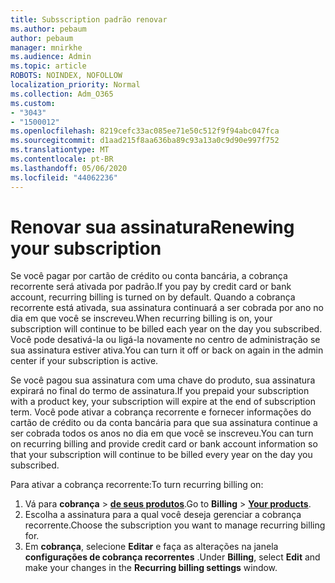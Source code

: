 ```yaml
---
title: Subsscription padrão renovar
ms.author: pebaum
author: pebaum
manager: mnirkhe
ms.audience: Admin
ms.topic: article
ROBOTS: NOINDEX, NOFOLLOW
localization_priority: Normal
ms.collection: Adm_O365
ms.custom:
- "3043"
- "1500012"
ms.openlocfilehash: 8219cefc33ac085ee71e50c512f9f94abc047fca
ms.sourcegitcommit: d1aad215f8aa636ba89c93a13a0c9d90e997f752
ms.translationtype: MT
ms.contentlocale: pt-BR
ms.lasthandoff: 05/06/2020
ms.locfileid: "44062236"
---
```

# <a name="renewing-your-subscription"></a><span data-ttu-id="2055b-102">Renovar sua assinatura</span><span class="sxs-lookup"><span data-stu-id="2055b-102">Renewing your subscription</span></span>

<span data-ttu-id="2055b-103">Se você pagar por cartão de crédito ou conta bancária, a cobrança recorrente será ativada por padrão.</span><span class="sxs-lookup"><span data-stu-id="2055b-103">If you pay by credit card or bank account, recurring billing is turned on by default.</span></span> <span data-ttu-id="2055b-104">Quando a cobrança recorrente está ativada, sua assinatura continuará a ser cobrada por ano no dia em que você se inscreveu.</span><span class="sxs-lookup"><span data-stu-id="2055b-104">When recurring billing is on, your subscription will continue to be billed each year on the day you subscribed.</span></span> <span data-ttu-id="2055b-105">Você pode desativá-la ou ligá-la novamente no centro de administração se sua assinatura estiver ativa.</span><span class="sxs-lookup"><span data-stu-id="2055b-105">You can turn it off or back on again in the admin center if your subscription is active.</span></span>

<span data-ttu-id="2055b-106">Se você pagou sua assinatura com uma chave do produto, sua assinatura expirará no final do termo de assinatura.</span><span class="sxs-lookup"><span data-stu-id="2055b-106">If you prepaid your subscription with a product key, your subscription will expire at the end of subscription term.</span></span> <span data-ttu-id="2055b-107">Você pode ativar a cobrança recorrente e fornecer informações do cartão de crédito ou da conta bancária para que sua assinatura continue a ser cobrada todos os anos no dia em que você se inscreveu.</span><span class="sxs-lookup"><span data-stu-id="2055b-107">You can turn on recurring billing and provide credit card or bank account information so that your subscription will continue to be billed every year on the day you subscribed.</span></span>

<span data-ttu-id="2055b-108">Para ativar a cobrança recorrente:</span><span class="sxs-lookup"><span data-stu-id="2055b-108">To turn recurring billing on:</span></span> 

1. <span data-ttu-id="2055b-109">Vá para **cobrança** > **[de seus produtos](https://go.microsoft.com/fwlink/p/?linkid=842054)**.</span><span class="sxs-lookup"><span data-stu-id="2055b-109">Go to **Billing** > **[Your products](https://go.microsoft.com/fwlink/p/?linkid=842054)**.</span></span>
2. <span data-ttu-id="2055b-110">Escolha a assinatura para a qual você deseja gerenciar a cobrança recorrente.</span><span class="sxs-lookup"><span data-stu-id="2055b-110">Choose the subscription you want to manage recurring billing for.</span></span>
3. <span data-ttu-id="2055b-111">Em **cobrança**, selecione **Editar** e faça as alterações na janela **configurações de cobrança recorrentes** .</span><span class="sxs-lookup"><span data-stu-id="2055b-111">Under **Billing**, select **Edit** and make your changes in the **Recurring billing settings** window.</span></span> 